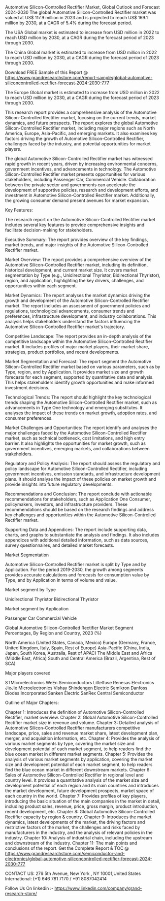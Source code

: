 Automotive Silicon-Controlled Rectifier Market, Global Outlook and Forecast 2024-2030
The global Automotive Silicon-Controlled Rectifier market was valued at US$ 117.9 million in 2023 and is projected to reach US$ 169.1 million by 2030, at a CAGR of 5.4% during the forecast period.

The USA Global market is estimated to increase from USD million in 2022 to reach USD million by 2030, at a CAGR during the forecast period of 2023 through 2030.

The China Global market is estimated to increase from USD million in 2022 to reach USD million by 2030, at a CAGR during the forecast period of 2023 through 2030.

Download FREE Sample of this Report @ https://www.grandresearchstore.com/report-sample/global-automotive-siliconcontrolled-rectifier-forecast-2024-2030-777

The Europe Global market is estimated to increase from USD million in 2022 to reach USD million by 2030, at a CAGR during the forecast period of 2023 through 2030.

This research report provides a comprehensive analysis of the Automotive Silicon-Controlled Rectifier market, focusing on the current trends, market dynamics, and future prospects. The report explores the global Automotive Silicon-Controlled Rectifier market, including major regions such as North America, Europe, Asia-Pacific, and emerging markets. It also examines key factors driving the growth of Automotive Silicon-Controlled Rectifier, challenges faced by the industry, and potential opportunities for market players.

The global Automotive Silicon-Controlled Rectifier market has witnessed rapid growth in recent years, driven by increasing environmental concerns, government incentives, and advancements in technology. The Automotive Silicon-Controlled Rectifier market presents opportunities for various stakeholders, including Passenger Car, Commercial Vehicle. Collaboration between the private sector and governments can accelerate the development of supportive policies, research and development efforts, and investment in Automotive Silicon-Controlled Rectifier market. Additionally, the growing consumer demand present avenues for market expansion.

Key Features:

The research report on the Automotive Silicon-Controlled Rectifier market includes several key features to provide comprehensive insights and facilitate decision-making for stakeholders.

Executive Summary: The report provides overview of the key findings, market trends, and major insights of the Automotive Silicon-Controlled Rectifier market.

Market Overview: The report provides a comprehensive overview of the Automotive Silicon-Controlled Rectifier market, including its definition, historical development, and current market size. It covers market segmentation by Type (e.g., Unidirectional Thyristor, Bidirectional Thyristor), region, and application, highlighting the key drivers, challenges, and opportunities within each segment.

Market Dynamics: The report analyses the market dynamics driving the growth and development of the Automotive Silicon-Controlled Rectifier market. The report includes an assessment of government policies and regulations, technological advancements, consumer trends and preferences, infrastructure development, and industry collaborations. This analysis helps stakeholders understand the factors influencing the Automotive Silicon-Controlled Rectifier market's trajectory.

Competitive Landscape: The report provides an in-depth analysis of the competitive landscape within the Automotive Silicon-Controlled Rectifier market. It includes profiles of major market players, their market share, strategies, product portfolios, and recent developments.

Market Segmentation and Forecast: The report segment the Automotive Silicon-Controlled Rectifier market based on various parameters, such as by Type, region, and by Application. It provides market size and growth forecasts for each segment, supported by quantitative data and analysis. This helps stakeholders identify growth opportunities and make informed investment decisions.

Technological Trends: The report should highlight the key technological trends shaping the Automotive Silicon-Controlled Rectifier market, such as advancements in Type One technology and emerging substitutes. It analyses the impact of these trends on market growth, adoption rates, and consumer preferences.

Market Challenges and Opportunities: The report identify and analyses the major challenges faced by the Automotive Silicon-Controlled Rectifier market, such as technical bottleneck, cost limitations, and high entry barrier. It also highlights the opportunities for market growth, such as government incentives, emerging markets, and collaborations between stakeholders.

Regulatory and Policy Analysis: The report should assess the regulatory and policy landscape for Automotive Silicon-Controlled Rectifier, including government incentives, emission standards, and infrastructure development plans. It should analyse the impact of these policies on market growth and provide insights into future regulatory developments.

Recommendations and Conclusion: The report conclude with actionable recommendations for stakeholders, such as Application One Consumer, policymakers, investors, and infrastructure providers. These recommendations should be based on the research findings and address key challenges and opportunities within the Automotive Silicon-Controlled Rectifier market.

Supporting Data and Appendices: The report include supporting data, charts, and graphs to substantiate the analysis and findings. It also includes appendices with additional detailed information, such as data sources, survey questionnaires, and detailed market forecasts.

Market Segmentation

Automotive Silicon-Controlled Rectifier market is split by Type and by Application. For the period 2019-2030, the growth among segments provides accurate calculations and forecasts for consumption value by Type, and by Application in terms of volume and value.

Market segment by Type

Unidirectional Thyristor
Bidirectional Thyristor

Market segment by Application

Passenger Car
Commercial Vehicle

Global Automotive Silicon-Controlled Rectifier Market Segment Percentages, By Region and Country, 2023 (%)

North America (United States, Canada, Mexico)
Europe (Germany, France, United Kingdom, Italy, Spain, Rest of Europe)
Asia-Pacific (China, India, Japan, South Korea, Australia, Rest of APAC)
The Middle East and Africa (Middle East, Africa)
South and Central America (Brazil, Argentina, Rest of SCA)

Major players covered

STMicroelectronics
WeEn Semiconductors
Littelfuse
Renesas Electronics
JieJie Microelectronics
Vishay
Shindengen Electric
Semikron Danfoss
Diodes Incorporated
Sanken Electric
SanRex
Central Semiconductor

Outline of Major Chapters:

Chapter 1: Introduces the definition of Automotive Silicon-Controlled Rectifier, market overview.
Chapter 2: Global Automotive Silicon-Controlled Rectifier market size in revenue and volume.
Chapter 3: Detailed analysis of Automotive Silicon-Controlled Rectifier manufacturers competitive landscape, price, sales and revenue market share, latest development plan, merger, and acquisition information, etc.
Chapter 4: Provides the analysis of various market segments by type, covering the market size and development potential of each market segment, to help readers find the blue ocean market in different market segments.
Chapter 5: Provides the analysis of various market segments by application, covering the market size and development potential of each market segment, to help readers find the blue ocean market in different downstream markets.
Chapter 6: Sales of Automotive Silicon-Controlled Rectifier in regional level and country level. It provides a quantitative analysis of the market size and development potential of each region and its main countries and introduces the market development, future development prospects, market space of each country in the world.
Chapter 7: Provides profiles of key players, introducing the basic situation of the main companies in the market in detail, including product sales, revenue, price, gross margin, product introduction, recent development, etc.
Chapter 8: Global Automotive Silicon-Controlled Rectifier capacity by region & country.
Chapter 9: Introduces the market dynamics, latest developments of the market, the driving factors and restrictive factors of the market, the challenges and risks faced by manufacturers in the industry, and the analysis of relevant policies in the industry.
Chapter 10: Analysis of industrial chain, including the upstream and downstream of the industry.
Chapter 11: The main points and conclusions of the report.
Get the Complete Report & TOC @ https://www.grandresearchstore.com/semiconductor-and-electronics/global-automotive-siliconcontrolled-rectifier-forecast-2024-2030-777

CONTACT US:
276 5th Avenue, New York , NY 10001,United States
International: (+1) 646 781 7170 / +91 8087042414

Follow Us On linkedin :- https://www.linkedin.com/company/grand-research-store/
